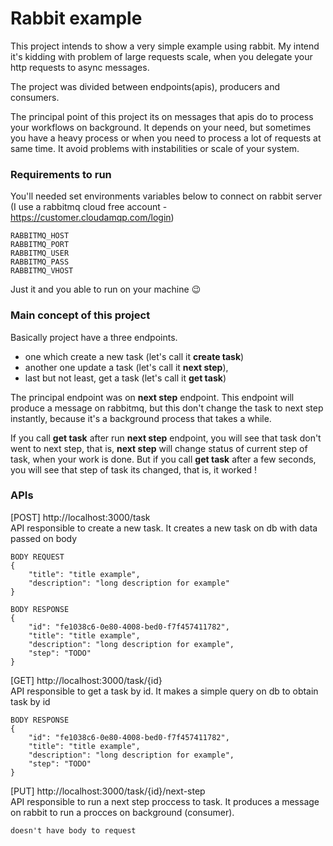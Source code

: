 # Rabbit example

This project intends to show a very simple example using rabbit. My intend it's kidding with problem of large requests scale, when you delegate your http requests to async messages. 

The project was divided between endpoints(apis), producers and consumers.

The principal point of this project its on messages that apis do to process your workflows on background. It depends on your need, but sometimes you have a heavy process or when you need to process a lot of requests at same time. It avoid problems with instabilities or scale of your system.

### Requirements to run
You'll needed set environments variables below to connect on rabbit server (I use a rabbitmq cloud free account - https://customer.cloudamqp.com/login)
```
RABBITMQ_HOST
RABBITMQ_PORT
RABBITMQ_USER
RABBITMQ_PASS
RABBITMQ_VHOST
```
Just it and you able to run on your machine 😉

### Main concept of this project
Basically project have a three endpoints. 
- one which create a new task (let's call it **create task**)
- another one update a task (let's call it **next step**), 
- last but not least, get a task (let's call it **get task**) 

The principal endpoint was on **next step** endpoint. This endpoint will produce a message on rabbitmq, but this don't change the task to next step instantly, because it's a background process that takes a while.

If you call **get task** after run **next step** endpoint, you will see that task don't went to next step, that is, **next step** will change status of current step of task, when your work is done. But if you call **get task** after a few seconds, you will see that step of task its changed, that is, it worked !

### APIs
[POST] http://localhost:3000/task \
API responsible to create a new task. It creates a new task on db with data passed on body
```
BODY REQUEST
{
    "title": "title example",
    "description": "long description for example"
}
```
```
BODY RESPONSE
{
    "id": "fe1038c6-0e80-4008-bed0-f7f457411782",
    "title": "title example",
    "description": "long description for example",
    "step": "TODO"
} 
```

[GET] http://localhost:3000/task/{id} \
API responsible to get a task by id. It makes a simple query on db to obtain task by id
```
BODY RESPONSE
{
    "id": "fe1038c6-0e80-4008-bed0-f7f457411782",
    "title": "title example",
    "description": "long description for example",
    "step": "TODO"
} 
```

[PUT] http://localhost:3000/task/{id}/next-step \
API responsible to run a next step proccess to task. It produces a message on rabbit to run a procces on background (consumer).
```
doesn't have body to request 
```